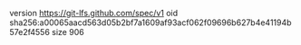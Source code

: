version https://git-lfs.github.com/spec/v1
oid sha256:a00065aacd563d05b2bf7a1609af93acf062f09696b627b4e41194b57e2f4556
size 906
